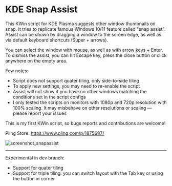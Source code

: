 # KDE Snap Assist
This KWin script for KDE Plasma suggests other window thumbnails on snap. It tries to replicate famous Windows 10/11 feature called "snap assist".
Assist can be shown by dragging a window to the screen edge, as well as via default keyboard shortcuts (Super + arrows).

You can select the window with mouse, as well as with arrow keys + Enter. To dismiss the assist, you can hit Escape key, press the close button or click anywhere on the empty area.

Few notes:
- Script does not support quater tiling, only side-to-side tiling 
- To apply new settings, you may need to re-enable the script
- Assist will not show if you have no other windows matching the conditions set in the script configs 
- I only tested the scripts on monitors with 1080p and 720p resolution with 100% scaling. It may misbehave on other resolutions or scaling — please report your issues

This is my first KWin script, so bugs reports and contributions are welcome!

Pling Store: https://www.pling.com/p/1875687/

![screenshot_snapassist](https://user-images.githubusercontent.com/37851576/183264649-da8d01cd-a8b7-4bac-92d7-ea71be00047d.png)

---

Experimental in dev branch:
- Support for quater tiling
- Support for triple tiling: you can switch layout with the Tab key or using the button in corner
